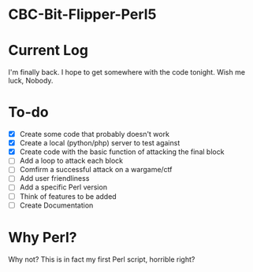# CBC-Bit-Flipper-Perl5
# Current Log
I'm finally back. I hope to get somewhere with the code tonight. Wish me luck, Nobody.

# To-do
- [x] Create some code that probably doesn't work
- [x] Create a local (python/php) server to test against
- [x] Create code with the basic function of attacking the final block
- [ ] Add a loop to attack each block
- [ ] Comfirm a successful attack on a wargame/ctf
- [ ] Add user friendliness
- [ ] Add a specific Perl version
- [ ] Think of features to be added
- [ ] Create Documentation

# Why Perl?
Why not? This is in fact my first Perl script, horrible right?

